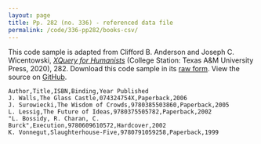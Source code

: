 ```yaml
---
layout: page
title: Pp. 282 (no. 336) - referenced data file
permalink: /code/336-pp282/books-csv/
---
```


This code sample is adapted from Clifford B. Anderson and Joseph C. Wicentowski, 
[_XQuery for Humanists_](/) (College Station: Texas A&M University Press, 2020), 282. 
Download this code sample in its [raw form](/code/336-pp282/books-csv/books.csv).
View the source on [GitHub](https://github.com/coding4humanists/xquery4humanists/blob/master/code/336-pp282/books-csv/books.csv).

```csv
Author,Title,ISBN,Binding,Year Published
J. Walls,The Glass Castle,074324754X,Paperback,2006
J. Surowiecki,The Wisdom of Crowds,9780385503860,Paperback,2005
L. Lessig,The Future of Ideas,9780375505782,Paperback,2002
"L. Bossidy, R. Charan, C. Burck",Execution,9780609610572,Hardcover,2002
K. Vonnegut,Slaughterhouse-Five,9780791059258,Paperback,1999
```
